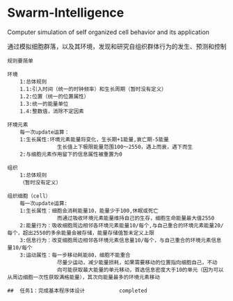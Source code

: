 # Swarm-Intelligence
Computer simulation of self organized cell behavior and its application

通过模拟细胞群落，以及其环境，发现和研究自组织群体行为的发生、预测和控制


    规则要简单

    环境
        1:总体规则
        1.1:引入时间（统一的时钟频率）和生长周期（暂时没有定义）
        1.2:位置（统一的位置属性）
        1.3:统一的能量单位
        1.4:整数值，消除不定因素

    环境元素
        每一次update运算：
        1:生长属性:环境元素能量将变化，生长期+1能量,衰亡期-5能量
                    生长值上下极限能量范围100～2550，遇上而衰，遇下而生
        2:与细胞元素作用留下的信息属性被重置为0

    组织
        1:总体规则
        （暂时没有定义）

    组织细胞（cell）
        每一次update运算:
        1:生长属性：细胞会消耗能量10，能量少于100,休眠或死亡
                    而通过吸收环境元素能量维持自己的生存，细胞生命能量最大值2550
        2:能量行为：吸收细胞周边相邻各环境元素能量10/每个,与自己重合的环境元素能量20/每个，超出2550的多余能量会被存储，能量存储值暂未定义上限
        3:信息行为：改变细胞周边相邻各环境元素信息量10/每个，与自己重合的环境元素信息量10/每个
        3:运动属性：每一步移动耗能80，细胞不能重合
                    尽量少运动，减少能量损耗，如果需要移动的位置指向细胞自己，不动
                    向可能获取最大能量的单元移动，首选信息密度大于10的单元（因为可以从周边细胞一次性获取满格能量），其次向能量最多的环境元素移动

    ##  任务1：完成基本程序体设计           completed
